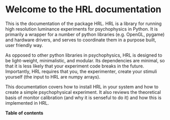 # Welcome to the HRL documentation

This is the documentation of the package HRL. 
HRL is a library for running high resolution luminance experiments for 
psychophysics in Python. It is primarily a wrapper for a number of 
python libraries (e.g. OpenGL, pygame) and hardware drivers, and serves to 
coordinate them in a purpose built, user friendly way.

As opposed to other python libraries in psychophysics, HRL is designed 
to be light-weight, minimalistic, and modular. 
Its dependencies are minimal, so that it is less likely that your experiment
code breaks in the future. 
Importantly, HRL requires that you, the experimenter, create your 
stimuli yourself (the input to HRL are numpy arrays).


This documentation covers how to install HRL in your system and how to 
create a simple psychophysical experiment. 
It also reviews the theoretical basis of monitor calibration 
(and why it is senseful to do it) and how this is implemented in HRL.


**Table of contents**

```{tableofcontents}
```
